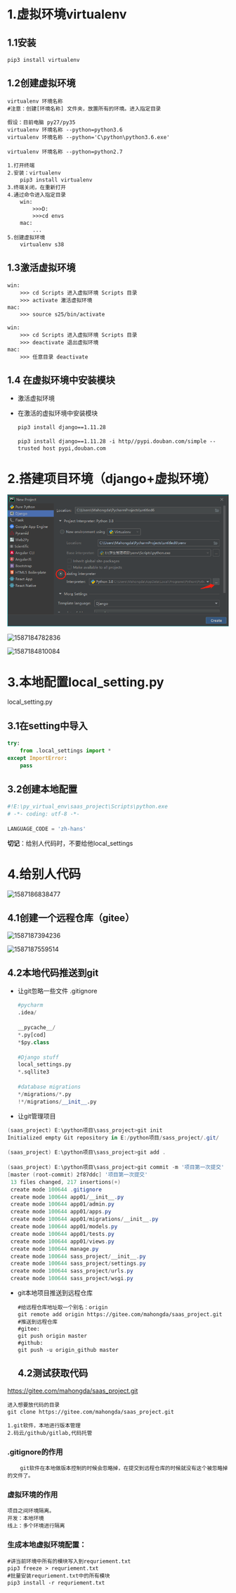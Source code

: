# 1.虚拟环境virtualenv

## 1.1安装

```
pip3 install virtualenv
```

## 1.2创建虚拟环境

```
virtualenv 环境名称
#注意：创建[环境名称] 文件夹，放置所有的环境。进入指定目录
```

```
假设：目前电脑 py27/py35
virtualenv 环境名称 --python=python3.6
virtualenv 环境名称 --python='C\python\python3.6.exe'

virtualenv 环境名称 --python=python2.7
```

```
1.打开终端
2.安装：virtualenv
	pip3 install virtualenv
3.终端关闭，在重新打开
4.通过命令进入指定目录
	win:
		>>>D:
		>>>cd envs
	mac:
		...
5.创建虚拟环境
	virtualenv s38
```

## 1.3激活虚拟环境

```
win:
	>>> cd Scripts 进入虚拟环境 Scripts 目录
	>>> activate 激活虚拟环境
mac:
	>>> source s25/bin/activate
```

```
win:
	>>> cd Scripts 进入虚拟环境 Scripts 目录
	>>> deactivate 退出虚拟环境
mac:
	>>> 任意目录 deactivate
```

## 1.4 在虚拟环境中安装模块

- 激活虚拟环境

- 在激活的虚拟环境中安装模块

  ```
  pip3 install django==1.11.28
  
  pip3 install django==1.11.28 -i http//pypi.douban.com/simple --trusted host pypi,douban.com
  ```

  

# 2.搭建项目环境（django+虚拟环境）

![1587184732076](https://github.com/HongDaMa/knowledgenote_for_python/blob/master/image/1587184732076.png)

![1587184782836](E:\python个人知识拓展笔记\image\1587184782836.png)

![1587184810084](E:\python个人知识拓展笔记\image\1587184810084.png)

# 3.本地配置local_setting.py

local_setting.py

## 3.1在setting中导入

```python
try:
	from .local_settings import *
except ImportError:
	pass
```

## 3.2创建本地配置

```python
#!E:\py_virtual_env\saas_project\Scripts\python.exe
# -*- coding: utf-8 -*-

LANGUAGE_CODE = 'zh-hans'
```

**切记**：给别人代码时，不要给他local_settings

# 4.给别人代码

![1587186838477](E:\python个人知识拓展笔记\image\1587186838477.png)

## 4.1创建一个远程仓库（gitee）

![1587187394236](C:\Users\Mahongda\AppData\Roaming\Typora\typora-user-images\1587187394236.png)



![1587187559514](E:\python个人知识拓展笔记\image\1587187559514.png)

## 4.2本地代码推送到git

- 让git忽略一些文件 .gitignore

  ```python
  #pycharm
  .idea/
  
  __pycache__/
  *.py[cod]
  *$py.class
  
  #Django stuff
  local_settings.py
  *.sqllite3
  
  #database migrations
  */migrations/*.py
  !*/migrations/__init__.py
  ```

- 让git管理项目

```powershell
(saas_project) E:\python项目\sass_project>git init
Initialized empty Git repository in E:/python项目/sass_project/.git/

(saas_project) E:\python项目\sass_project>git add .

(saas_project) E:\python项目\sass_project>git commit -m '项目第一次提交'
[master (root-commit) 2f87ddc] '项目第一次提交'
 13 files changed, 217 insertions(+)
 create mode 100644 .gitignore
 create mode 100644 app01/__init__.py
 create mode 100644 app01/admin.py
 create mode 100644 app01/apps.py
 create mode 100644 app01/migrations/__init__.py
 create mode 100644 app01/models.py
 create mode 100644 app01/tests.py
 create mode 100644 app01/views.py
 create mode 100644 manage.py
 create mode 100644 sass_project/__init__.py
 create mode 100644 sass_project/settings.py
 create mode 100644 sass_project/urls.py
 create mode 100644 sass_project/wsgi.py
```

- git本地项目推送到远程仓库

  ```shell
  #给远程仓库地址取一个别名：origin
  git remote add origin https://gitee.com/mahongda/saas_project.git
  #推送到远程仓库
  #gitee:
  git push origin master
  #github:
  git push -u origin_github master
  ```

  ## 4.2测试获取代码

https://gitee.com/mahongda/saas_project.git

```shell
进入想要放代码的目录
git clone https://gitee.com/mahongda/saas_project.git
```

```
1.git软件，本地进行版本管理
2.码云/github/gitlab,代码托管
```

### .gitignore的作用

```
	git软件在本地做版本控制的时候会忽略掉，在提交到远程仓库的时候就没有这个被忽略掉的文件了。
```

### 虚拟环境的作用

```
项目之间环境隔离。
开发：本地环境
线上：多个环境进行隔离
```

### 生成本地虚拟环境配置：

```shell
#讲当前环境中所有的模块写入到requriement.txt
pip3 freeze > requriement.txt
#批量安装requriement.txt中的所有模块
pip3 install -r requriement.txt
```

